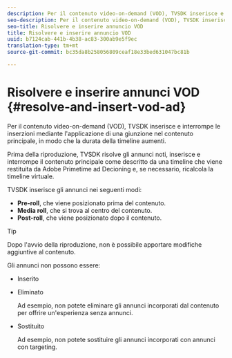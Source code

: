 ```yaml
---
description: Per il contenuto video-on-demand (VOD), TVSDK inserisce e interrompe le inserzioni mediante l'applicazione di una giunzione nel contenuto principale, in modo che la durata della timeline aumenti.
seo-description: Per il contenuto video-on-demand (VOD), TVSDK inserisce e interrompe le inserzioni mediante l'applicazione di una giunzione nel contenuto principale, in modo che la durata della timeline aumenti.
seo-title: Risolvere e inserire annuncio VOD
title: Risolvere e inserire annuncio VOD
uuid: b7124cab-441b-4b38-ac83-300ab9e5f9ec
translation-type: tm+mt
source-git-commit: bc35da8b258056809ceaf18e33bed631047bc81b

---
```



# Risolvere e inserire annunci VOD {#resolve-and-insert-vod-ad}

Per il contenuto video-on-demand (VOD), TVSDK inserisce e interrompe le inserzioni mediante l&#39;applicazione di una giunzione nel contenuto principale, in modo che la durata della timeline aumenti.

Prima della riproduzione, TVSDK risolve gli annunci noti, inserisce e interrompe il contenuto principale come descritto da una timeline che viene restituita da Adobe Primetime ad Decioning e, se necessario, ricalcola la timeline virtuale.

TVSDK inserisce gli annunci nei seguenti modi:

* **Pre-roll**, che viene posizionato prima del contenuto.
* **Media roll**, che si trova al centro del contenuto.
* **Post-roll**, che viene posizionato dopo il contenuto.

>[!TIP]
>
>Dopo l&#39;avvio della riproduzione, non è possibile apportare modifiche aggiuntive al contenuto.

Gli annunci non possono essere:

* Inserito
* Eliminato

   Ad esempio, non potete eliminare gli annunci incorporati dal contenuto per offrire un&#39;esperienza senza annunci.
* Sostituito

   Ad esempio, non potete sostituire gli annunci incorporati con annunci con targeting.